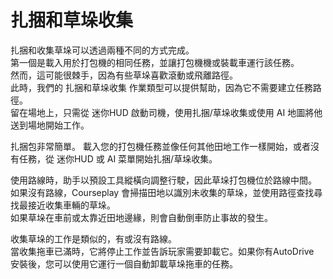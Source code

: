 # 扎捆和草垛收集  
扎捆和收集草垛可以透過兩種不同的方式完成。  
第一個是載入用於打包機的相同任務，並讓打包機機或裝載車運行該任務。   
然而，這可能很棘手，因為有些草垛喜歡滾動或飛離路徑。  
此時，我們的 扎捆和草垛收集 作業類型可以提供幫助，因為它不需要建立任務路徑。   
留在場地上，只需從 迷你HUD 啟動司機，使用扎捆/草垛收集或使用 AI 地圖將他送到場地開始工作。   


  
扎捆包非常簡單。 載入您的打包機任務並像任何其他田地工作一樣開始，或者沒有任務，從 迷你HUD 或 AI 菜單開始扎捆/草垛收集。   


  
使用路線時，助手以預設工具縱橫向調整行駛，因此草垛打包機位於路線中間。   
如果沒有路線，Courseplay 會掃描田地以識別未收集的草垛，並使用路徑查找尋找最接近收集車輛的草垛。   
如果草垛在車前或太靠近田地邊緣，則會自動倒車防止事故的發生。   


  
收集草垛的工作是類似的，有或沒有路線。  
當收集拖車已滿時，它將停止工作並告訴玩家需要卸載它。如果你有AutoDrive  
安裝後，您可以使用它運行一個自動卸載草垛拖車的任務。  


